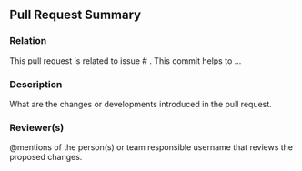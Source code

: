 ## Pull Request Summary

### Relation
This pull request is related to issue # . This commit helps to ... 

### Description
What are the changes or developments introduced in the pull request.

### Reviewer(s)
@mentions of the person(s) or team responsible username that reviews the proposed changes.
